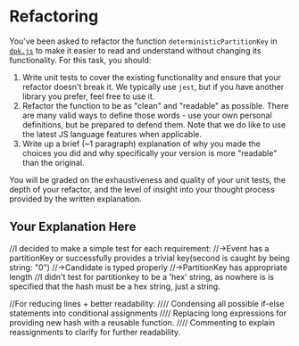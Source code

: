 # Refactoring

You've been asked to refactor the function `deterministicPartitionKey` in [`dpk.js`](dpk.js) to make it easier to read and understand without changing its functionality. For this task, you should:

1. Write unit tests to cover the existing functionality and ensure that your refactor doesn't break it. We typically use `jest`, but if you have another library you prefer, feel free to use it.
2. Refactor the function to be as "clean" and "readable" as possible. There are many valid ways to define those words - use your own personal definitions, but be prepared to defend them. Note that we do like to use the latest JS language features when applicable.
3. Write up a brief (~1 paragraph) explanation of why you made the choices you did and why specifically your version is more "readable" than the original.

You will be graded on the exhaustiveness and quality of your unit tests, the depth of your refactor, and the level of insight into your thought process provided by the written explanation.

## Your Explanation Here


//I decided to make a simple test for each requirement:
//->Event has a partitionKey or successfully provides a trivial key(second is caught by being string: "0")
//->Candidate is typed properly
//->PartitionKey has appropriate length
//I didn't test for partitionkey to be a 'hex' string, as nowhere is is specified that the hash must be a hex string, just a string.

//For reducing lines + better readability:
//// Condensing all possible if-else statements into conditional assignments
//// Replacing long expressions for providing new hash with a reusable function.
//// Commenting to explain reassignments to clarify for further readability.
